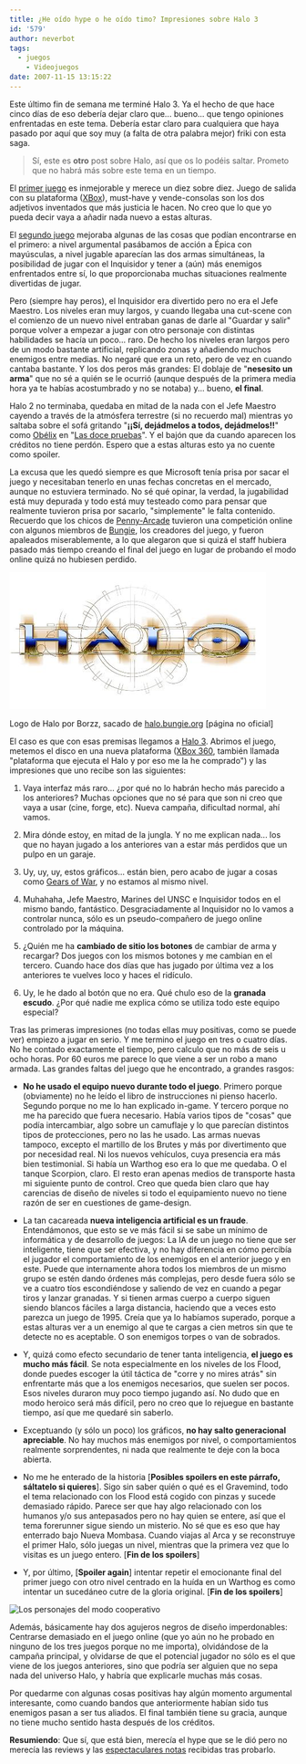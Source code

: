 ```yaml
---
title: ¿He oído hype o he oído timo? Impresiones sobre Halo 3
id: '579'
author: neverbot
tags:
  - juegos
    - Videojuegos
date: 2007-11-15 13:15:22
---
```


Este último fin de semana me terminé Halo 3. Ya el hecho de que hace cinco días de eso debería dejar claro que... bueno... que tengo opiniones enfrentadas en este tema. Debería estar claro para cualquiera que haya pasado por aquí que soy muy (a falta de otra palabra mejor) friki con esta saga.

> Sí, este es **otro** post sobre Halo, así que os lo podéis saltar. Prometo que no habrá más sobre este tema en un tiempo.

El [primer juego](http://en.wikipedia.org/wiki/Halo:_Combat_Evolved) es inmejorable y merece un diez sobre diez. Juego de salida con su plataforma ([XBox](http://en.wikipedia.org/wiki/Xbox)), must-have y vende-consolas son los dos adjetivos inventados que más justicia le hacen. No creo que lo que yo pueda decir vaya a añadir nada nuevo a estas alturas.

El [segundo juego](http://en.wikipedia.org/wiki/Halo_2) mejoraba algunas de las cosas que podían encontrarse en el primero: a nivel argumental pasábamos de acción a Épica con mayúsculas, a nivel jugable aparecían las dos armas simultáneas, la posibilidad de jugar con el Inquisidor y tener a (aún) más enemigos enfrentados entre sí, lo que proporcionaba muchas situaciones realmente divertidas de jugar.

Pero (siempre hay peros), el Inquisidor era divertido pero no era el Jefe Maestro. Los niveles eran muy largos, y cuando llegaba una cut-scene con el comienzo de un nuevo nivel entraban ganas de darle al "Guardar y salir" porque volver a empezar a jugar con otro personaje con distintas habilidades se hacía un poco... raro. De hecho los niveles eran largos pero de un modo bastante artificial, replicando zonas y añadiendo muchos enemigos entre medias. No negaré que era un reto, pero de vez en cuando cantaba bastante. Y los dos peros más grandes: El doblaje de "**nesesito un arma**" que no sé a quién se le ocurrió (aunque después de la primera media hora ya te habías acostumbrado y no se notaba) y... bueno, **el final**.

Halo 2 no terminaba, quedaba en mitad de la nada con el Jefe Maestro cayendo a través de la atmósfera terrestre (si no recuerdo mal) mientras yo saltaba sobre el sofá gritando "**¡¡Sí, dejádmelos a todos, dejádmelos!!**" como [Obélix](http://en.wikipedia.org/wiki/Obelix) en "[Las doce pruebas](http://www.imdb.com/title/tt0072901/)". Y el bajón que da cuando aparecen los créditos no tiene perdón. Espero que a estas alturas esto ya no cuente como spoiler.

La excusa que les quedó siempre es que Microsoft tenía prisa por sacar el juego y necesitaban tenerlo en unas fechas concretas en el mercado, aunque no estuviera terminado. No sé qué opinar, la verdad, la jugabilidad está muy depurada y todo está muy testeado como para pensar que realmente tuvieron prisa por sacarlo, "simplemente" le falta contenido. Recuerdo que los chicos de [Penny-Arcade](http://www.penny-arcade.com/) tuvieron una competición online con algunos miembros de [Bungie](http://www.bungie.net/), los creadores del juego, y fueron apaleados miserablemente, a lo que alegaron que si quizá el staff hubiera pasado más tiempo creando el final del juego en lugar de probando el modo online quizá no hubiesen perdido.

![Halo](./he-oido-hype-o-he-oido-timo-impresiones-sobre-halo-3/halo_solar.jpg "Halo")

Logo de Halo por Borzz, sacado de [halo.bungie.org](http://halo.bungie.org/logos.html?background=white) \[página no oficial\]

El caso es que con esas premisas llegamos a [Halo 3](http://en.wikipedia.org/wiki/Halo_3). Abrimos el juego, metemos el disco en una nueva plataforma ([XBox 360](http://en.wikipedia.org/wiki/Xbox_360), también llamada "plataforma que ejecuta el Halo y por eso me la he comprado") y las impresiones que uno recibe son las siguientes:

1.  Vaya interfaz más raro... ¿por qué no lo habrán hecho más parecido a los anteriores? Muchas opciones que no sé para que son ni creo que vaya a usar (cine, forge, etc). Nueva campaña, dificultad normal, ahí vamos.
    
2.  Mira dónde estoy, en mitad de la jungla. Y no me explican nada... los que no hayan jugado a los anteriores van a estar más perdidos que un pulpo en un garaje.
    
3.  Uy, uy, uy, estos gráficos... están bien, pero acabo de jugar a cosas como [Gears of War](http://en.wikipedia.org/wiki/Gears_of_War), y no estamos al mismo nivel.
    
4.  Muhahaha, Jefe Maestro, Marines del UNSC e Inquisidor todos en el mismo bando, fantástico. Desgraciadamente al Inquisidor no lo vamos a controlar nunca, sólo es un pseudo-compañero de juego online controlado por la máquina.
    
5.  ¿Quién me ha **cambiado de sitio los botones** de cambiar de arma y recargar? Dos juegos con los mismos botones y me cambian en el tercero. Cuando hace dos días que has jugado por última vez a los anteriores te vuelves loco y haces el ridículo.
    
6.  Uy, le he dado al botón que no era. Qué chulo eso de la **granada escudo**. ¿Por qué nadie me explica cómo se utiliza todo este equipo especial?
    

Tras las primeras impresiones (no todas ellas muy positivas, como se puede ver) empiezo a jugar en serio. Y me termino el juego en tres o cuatro días. No he contado exactamente el tiempo, pero calculo que no más de seis u ocho horas. Por 60 euros me parece lo que viene a ser un robo a mano armada. Las grandes faltas del juego que he encontrado, a grandes rasgos:

*   **No he usado el equipo nuevo durante todo el juego**. Primero porque (obviamente) no he leído el libro de instrucciones ni pienso hacerlo. Segundo porque no me lo han explicado in-game. Y tercero porque no me ha parecido que fuera necesario. Había varios tipos de "cosas" que podía intercambiar, algo sobre un camuflaje y lo que parecían distintos tipos de protecciones, pero no las he usado. Las armas nuevas tampoco, excepto el martillo de los Brutes y más por divertimento que por necesidad real. Ni los nuevos vehículos, cuya presencia era más bien testimonial. Si había un Warthog eso era lo que me quedaba. O el tanque Scorpion, claro. El resto eran apenas medios de transporte hasta mi siguiente punto de control. Creo que queda bien claro que hay carencias de diseño de niveles si todo el equipamiento nuevo no tiene razón de ser en cuestiones de game-design.
    
*   La tan cacareada **nueva inteligencia artificial es un fraude**. Entendámonos, que esto se ve más fácil si se sabe un mínimo de informática y de desarrollo de juegos: La IA de un juego no tiene que ser inteligente, tiene que ser efectiva, y no hay diferencia en cómo percibía el jugador el comportamiento de los enemigos en el anterior juego y en este. Puede que internamente ahora todos los miembros de un mismo grupo se estén dando órdenes más complejas, pero desde fuera sólo se ve a cuatro tíos escondiéndose y saliendo de vez en cuando a pegar tiros y lanzar granadas. Y si tienen armas cuerpo a cuerpo siguen siendo blancos fáciles a larga distancia, haciendo que a veces esto parezca un juego de 1995. Creía que ya lo habíamos superado, porque a estas alturas ver a un enemigo al que te cargas a cien metros sin que te detecte no es aceptable. O son enemigos torpes o van de sobrados.
    
*   Y, quizá como efecto secundario de tener tanta inteligencia, **el juego es mucho más fácil**. Se nota especialmente en los niveles de los Flood, donde puedes escoger la útil táctica de "corre y no mires atrás" sin enfrentarte más que a los enemigos necesarios, que suelen ser pocos. Esos niveles duraron muy poco tiempo jugando así. No dudo que en modo heroico será más difícil, pero no creo que lo rejuegue en bastante tiempo, así que me quedaré sin saberlo.
    
*   Exceptuando (y sólo un poco) los gráficos, **no hay salto generacional apreciable**. No hay muchos más enemigos por nivel, o comportamientos realmente sorprendentes, ni nada que realmente te deje con la boca abierta.
    
*   No me he enterado de la historia \[**Posibles spoilers en este párrafo, sáltatelo si quieres**\]. Sigo sin saber quién o qué es el Gravemind, todo el tema relacionado con los Flood está cogido con pinzas y sucede demasiado rápido. Parece ser que hay algo relacionado con los humanos y/o sus antepasados pero no hay quien se entere, así que el tema forerunner sigue siendo un misterio. No sé que es eso que hay enterrado bajo Nueva Mombasa. Cuando viajas al Arca y se reconstruye el primer Halo, sólo juegas un nivel, mientras que la primera vez que lo visitas es un juego entero. \[**Fin de los spoilers**\]
    
*   Y, por último, \[**Spoiler again**\] intentar repetir el emocionante final del primer juego con otro nivel centrado en la huída en un Warthog es como intentar un sucedáneo cutre de la gloria original. \[**Fin de los spoilers**\]
    

![Los personajes del modo cooperativo](./he-oido-hype-o-he-oido-timo-impresiones-sobre-halo-3/halo3_cooperativo.jpg "Los personajes del modo cooperativo")

Además, básicamente hay dos agujeros negros de diseño imperdonables: Centrarse demasiado en el juego online (que yo aún no he probado en ninguno de los tres juegos porque no me importa), olvidándose de la campaña principal, y olvidarse de que el potencial jugador no sólo es el que viene de los juegos anteriores, sino que podría ser alguien que no sepa nada del universo Halo, y habría que explicarle muchas más cosas.

Por quedarme con algunas cosas positivas hay algún momento argumental interesante, como cuando bandos que anteriormente habían sido tus enemigos pasan a ser tus aliados. El final también tiene su gracia, aunque no tiene mucho sentido hasta después de los créditos.

**Resumiendo**: Que sí, que está bien, merecía el hype que se le dió pero no merecía las reviews y las [espectaculares notas](http://localhost:8000/juegos/videojuegos/two-days-left/) recibidas tras probarlo.